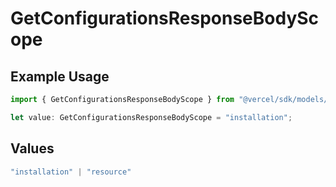 # GetConfigurationsResponseBodyScope

## Example Usage

```typescript
import { GetConfigurationsResponseBodyScope } from "@vercel/sdk/models/operations/getconfigurations.js";

let value: GetConfigurationsResponseBodyScope = "installation";
```

## Values

```typescript
"installation" | "resource"
```